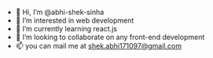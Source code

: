 - 👋 Hi, I’m @abhi-shek-sinha
- 👀 I’m interested in web development
- 🌱 I’m currently learning react.js
- 💞️ I’m looking to collaborate on any front-end development
- 📫 you can mail me at shek.abhi171097@gmail.com


